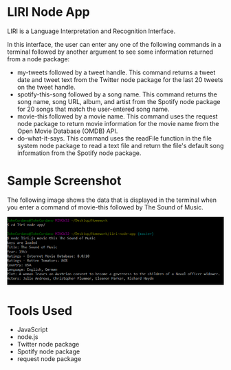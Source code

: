 # LIRI Node App

LIRI is a Language Interpretation and Recognition Interface. 

In this interface, the user can enter any one of the following commands in a terminal followed by another argument to see some information returned from a node package:
- my-tweets followed by a tweet handle.
  This command returns a tweet date and tweet text from the Twitter node package for the last 20 tweets on the tweet handle.
- spotify-this-song followed by a song name.
  This command returns the song name, song URL, album, and artist from the Spotify node package for 20 songs that match the user-entered song name.
- movie-this followed by a movie name.
  This command uses the request node package to return movie information for the movie name from the Open Movie Database (OMDB) API.
- do-what-it-says.
  This command uses the readFile function in the file system node package to read a text file and return the file's default song information from the Spotify node package.

# Sample Screenshot

The following image shows the data that is displayed in the terminal when you enter a command of movie-this followed by The Sound of Music.

![terminal image](movieThis.png)

# Tools Used

- JavaScript
- node.js
- Twitter node package
- Spotify node package
- request node package

